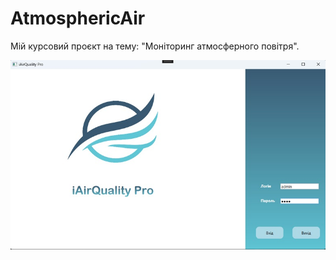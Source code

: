 # AtmosphericAir
 Мій курсовий проєкт на тему: "Моніторинг атмосферного повітря".

![Image alt](https://github.com/Sk0rd1/ImagesForReadMe/blob/main/AtmosphericAir/program1.jpg)
